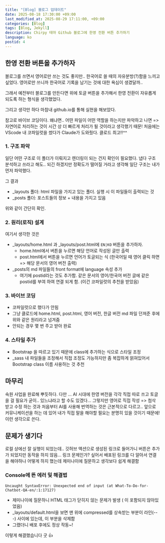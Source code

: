 ```yaml
---
title: "[Blog] 블로그 업데이트"
date: 2025-08-18 17:30:00 +09:00
last_modified_at: 2025-08-29 17:11:00, +09:00
categories: [Blog]
tags: [Blog, Jekyll]
description: Chirpy 테마 Github 블로그에 한영 전환 버튼 추가하기
language: ko
postid: 4
---
```

## 한영 전환 버튼을 추가하자
블로그를 쓰면서 영어로만 쓰는 것도 좋지만.. 한국어로 쓸 때의 자유분방(?)함을 느끼고 싶었다. 영어로만 쓰니까 한국어로 기록을 남기는 것에 대한 욕심이 생겼달까..

그래서 예전부터 블로그를 만든다면 위에 토글 버튼을 추가해서 한영 전환이 자유롭게 되도록 하는 형식을 생각했었다.

그리고 생각만 하다 마참내 github.io를 통해 실현을 해보았다.

참고로 바이브 코딩이다. 왜냐면.. 어떤 파일이 어떤 역할을 하는지만 파악하고 나면 => 자연어로 처리하는 것이 시간 상 더 빠르게 처리가 될 것이라고 생각했기 때문! 처음에는 VScode 내 코파일럿을 썼다가 Claude가 도와줬다. 클로드 최고!!^^

### 1. 구조 파악
일단 어떤 구조로 이 폴더가 이뤄지고 렌더링이 되는 건지 확인이 필요했다. 냅다 구조 분석하고 쓰라고 해도.. 되긴 하겠지만 정확도가 떨어질 거라고 생각해 일단 구조는 내가 먼저 파악했다.

그 결과
- _layouts 폴더: html 파일을 가지고 있는 폴더. 실행 시 이 파일들이 출력되는 것
- _posts 폴더: 포스트들의 정보 + 내용을 가지고 있음

위와 같이 간단히 확인. 

### 2. 원리(로직) 설계
여기서 생각한 것은
- _layouts/home.html 과 _layouts/post.html에 `EN|KO` 버튼을 추가하자.
    - home.html에서 버튼을 누르면 해당 언어로 작성된 글만 출력
    - post.html에서 버튼을 누르면 언어가 토글되는 식 (한국어일 때 영어 클릭 하면 => 해당 문서의 영어 버전 출력)
- _posts의 md 파일들의 front format에 language 속성 추가
    - 여기에 postid라는 것도 추가함. 같은 문서의 영어/한국어 버전 글에 같은 postid를 부여 하여 연결 되게 함. (이건 코파일럿의 추천을 받았음)

### 3. 바이브 코딩
- 코파일럿으로 했다가 안됨
- 그냥 클로드에 home.html, post.html, 영어 버전, 한글 버전 md 파일 던져준 후에 위와 같은 원리라고 넘겨줌
- 안되는 경우 몇 번 주고 받아 완료

### 4. 스타일 추가
- Bootstrap 을 따르고 있기 때문에 class에 추가하는 식으로 스타일 조정
- _sass 내 파일들을 조정해서 직접 조정도 가능하지만 좀 복잡하게 얽혀있어서 Bootstrap class 이름 사용하는 것 추천


## 마무리
숙원 사업을 완료해 뿌듯하다. 다만 ... AI 시대에 한영 버전을 각각 직접 따로 쓰고 토글을 걸 필요가 굳이.. 있느냐라고 할 수도 있겠다... 그렇지만 영어로 직접 작성 => 첨삭 받고 수정 하는 것과 처음부터 AI를 사용해 번역하는 것은 근본적으로 다르고.. 앞으로 커뮤니케이션을 하는 데 있어 내가 직접 말을 해야할 필요는 분명히 있을 것이기 때문에! 이런 생각으로 쓴다. 

## 문제가 생기다
로컬 상에선 잘 실행이 되었는데.. 깃허브 액션으로 생성된 링크로 들어가니 버튼은 추가가 되었지만 동작을 하지 않음...
링크 문제인가? 싶어서 배포된 링크를 다 알아서 연결을 해야하나 어떻게 하지 했는데 제미나이에 질문하고 생각보다 쉽게 해결함

### Console에 뜬 에러 및 해결법
```
Uncaught SyntaxError: Unexpected end of input (at What-To-Do-for-Chatbot-QA-en/:1:17127)
```
- 제미나이에 질문하니 HTML 태그가 닫히지 않는 문제가 발생 (</body> </html>이 포함되지 않아있었음)
- _layouts/default.html을 보면 맨 위에 compressed를 상속받는 부분이 라인(---) 사이에 있는데, 이 부분을 삭제함
- 그랬더니 배포 후에도 정상 작동~!

이렇게 해결했습니다 굿 👍